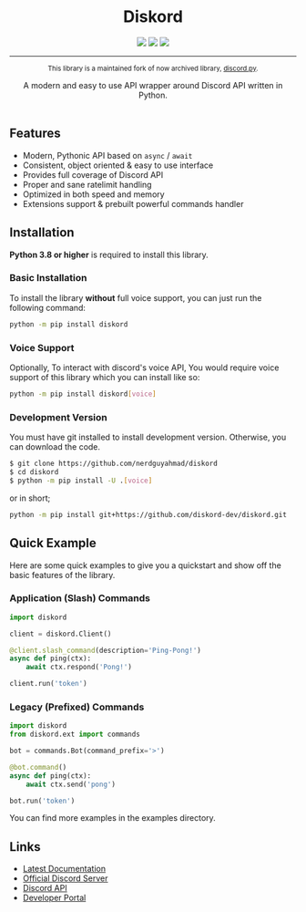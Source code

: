 <div align="center">
    <h1>Diskord</h1>
    <img src="https://pepy.tech/badge/diskord">
    <img src="https://canary.discord.com/api/guilds/887217168276656188/embed.png">
    <img src="https://readthedocs.org/projects/diskord/badge">
    <hr>
    <sup>This library is a maintained fork of now archived library, <a href="https://github.com/Rapptz/discord.py">discord.py</a>.</sup>
    <p>
        A modern and easy to use API wrapper around Discord API written in Python.
        <br><br>
    </p>
</div>

## Features
* Modern, Pythonic API based on `async` / `await`
* Consistent, object oriented & easy to use interface
* Provides full coverage of Discord API
* Proper and sane ratelimit handling
* Optimized in both speed and memory
* Extensions support & prebuilt powerful commands handler


## Installation

**Python 3.8 or higher** is required to install this library.

### Basic Installation
To install the library **without** full voice support, you can just run the following command:
```sh
python -m pip install diskord
```

### Voice Support
Optionally, To interact with discord's voice API, You would require voice support of this library which you can install like so:
```sh
python -m pip install diskord[voice]
```

### Development Version
You must have git installed to install development version. Otherwise, you can download the code.
```sh
$ git clone https://github.com/nerdguyahmad/diskord
$ cd diskord
$ python -m pip install -U .[voice]
```
or in short;
```sh
python -m pip install git+https://github.com/diskord-dev/diskord.git
```

## Quick Example
Here are some quick examples to give you a quickstart and show off the basic features of the library.

### Application (Slash) Commands
```py
import diskord

client = diskord.Client()

@client.slash_command(description='Ping-Pong!')
async def ping(ctx):
    await ctx.respond('Pong!')

client.run('token')
```

### Legacy (Prefixed) Commands
```py
import diskord
from diskord.ext import commands

bot = commands.Bot(command_prefix='>')

@bot.command()
async def ping(ctx):
    await ctx.send('pong')

bot.run('token')
```
You can find more examples in the examples directory.

## Links
* [Latest Documentation](https://diskord.readthedocs.io/en/latest/index.html)
* [Official Discord Server](https://dsc.gg/diskord-dev)
* [Discord API](https://discord.gg/discord-api)
* [Developer Portal](https://developer.discord.com/applications)

